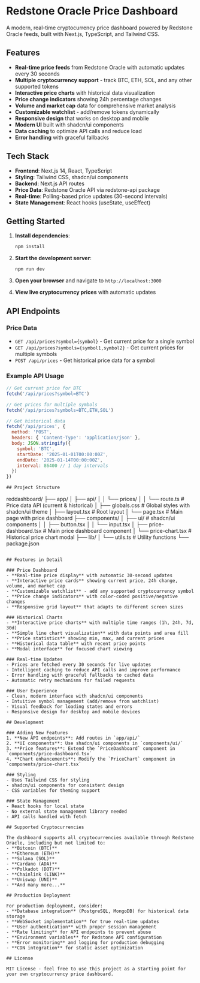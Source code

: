 # Redstone Oracle Price Dashboard

A modern, real-time cryptocurrency price dashboard powered by Redstone Oracle feeds, built with Next.js, TypeScript, and Tailwind CSS.

## Features

- **Real-time price feeds** from Redstone Oracle with automatic updates every 30 seconds
- **Multiple cryptocurrency support** - track BTC, ETH, SOL, and any other supported tokens
- **Interactive price charts** with historical data visualization
- **Price change indicators** showing 24h percentage changes
- **Volume and market cap** data for comprehensive market analysis
- **Customizable watchlist** - add/remove tokens dynamically
- **Responsive design** that works on desktop and mobile
- **Modern UI** built with shadcn/ui components
- **Data caching** to optimize API calls and reduce load
- **Error handling** with graceful fallbacks

## Tech Stack

- **Frontend**: Next.js 14, React, TypeScript
- **Styling**: Tailwind CSS, shadcn/ui components
- **Backend**: Next.js API routes
- **Price Data**: Redstone Oracle API via redstone-api package
- **Real-time**: Polling-based price updates (30-second intervals)
- **State Management**: React hooks (useState, useEffect)

## Getting Started

1. **Install dependencies**:
   ```bash
   npm install
   ```

2. **Start the development server**:
   ```bash
   npm run dev
   ```

3. **Open your browser** and navigate to `http://localhost:3000`

4. **View live cryptocurrency prices** with automatic updates

## API Endpoints

### Price Data
- `GET /api/prices?symbol={symbol}` - Get current price for a single symbol
- `GET /api/prices?symbols={symbol1,symbol2}` - Get current prices for multiple symbols
- `POST /api/prices` - Get historical price data for a symbol

### Example API Usage
```javascript
// Get current price for BTC
fetch('/api/prices?symbol=BTC')

// Get prices for multiple symbols
fetch('/api/prices?symbols=BTC,ETH,SOL')

// Get historical data
fetch('/api/prices', {
  method: 'POST',
  headers: { 'Content-Type': 'application/json' },
  body: JSON.stringify({
    symbol: 'BTC',
    startDate: '2025-01-01T00:00:00Z',
    endDate: '2025-01-14T00:00:00Z',
    interval: 86400 // 1 day intervals
  })
})

## Project Structure

```
reddashboard/
├── app/
│   ├── api/
│   │   └── prices/
│   │       └── route.ts          # Price data API (current & historical)
│   ├── globals.css               # Global styles with shadcn/ui theme
│   ├── layout.tsx                # Root layout
│   └── page.tsx                  # Main page with price dashboard
├── components/
│   ├── ui/                       # shadcn/ui components
│   │   ├── button.tsx
│   │   └── input.tsx
│   ├── price-dashboard.tsx       # Main price dashboard component
│   └── price-chart.tsx           # Historical price chart modal
├── lib/
│   └── utils.ts                  # Utility functions
└── package.json
```

## Features in Detail

### Price Dashboard
- **Real-time price display** with automatic 30-second updates
- **Interactive price cards** showing current price, 24h change, volume, and market cap
- **Customizable watchlist** - add any supported cryptocurrency symbol
- **Price change indicators** with color-coded positive/negative changes
- **Responsive grid layout** that adapts to different screen sizes

### Historical Charts
- **Interactive price charts** with multiple time ranges (1h, 24h, 7d, 30d)
- **Simple line chart visualization** with data points and area fill
- **Price statistics** showing min, max, and current prices
- **Historical data table** with recent price points
- **Modal interface** for focused chart viewing

### Real-time Updates
- Prices are fetched every 30 seconds for live updates
- Intelligent caching to reduce API calls and improve performance
- Error handling with graceful fallbacks to cached data
- Automatic retry mechanisms for failed requests

### User Experience
- Clean, modern interface with shadcn/ui components
- Intuitive symbol management (add/remove from watchlist)
- Visual feedback for loading states and errors
- Responsive design for desktop and mobile devices

## Development

### Adding New Features
1. **New API endpoints**: Add routes in `app/api/`
2. **UI components**: Use shadcn/ui components in `components/ui/`
3. **Price features**: Extend the `PriceDashboard` component in `components/price-dashboard.tsx`
4. **Chart enhancements**: Modify the `PriceChart` component in `components/price-chart.tsx`

### Styling
- Uses Tailwind CSS for styling
- shadcn/ui components for consistent design
- CSS variables for theming support

### State Management
- React hooks for local state
- No external state management library needed
- API calls handled with fetch

## Supported Cryptocurrencies

The dashboard supports all cryptocurrencies available through Redstone Oracle, including but not limited to:
- **Bitcoin (BTC)**
- **Ethereum (ETH)**
- **Solana (SOL)**
- **Cardano (ADA)**
- **Polkadot (DOT)**
- **Chainlink (LINK)**
- **Uniswap (UNI)**
- **And many more...**

## Production Deployment

For production deployment, consider:
- **Database integration** (PostgreSQL, MongoDB) for historical data storage
- **WebSocket implementation** for true real-time updates
- **User authentication** with proper session management
- **Rate limiting** for API endpoints to prevent abuse
- **Environment variables** for Redstone API configuration
- **Error monitoring** and logging for production debugging
- **CDN integration** for static asset optimization

## License

MIT License - feel free to use this project as a starting point for your own cryptocurrency price dashboard.